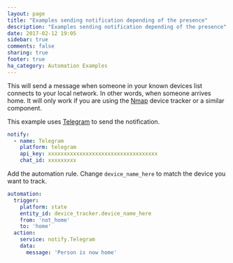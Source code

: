 ```yaml
---
layout: page
title: "Examples sending notification depending of the presence"
description: "Examples sending notification depending of the presence"
date: 2017-02-12 19:05
sidebar: true
comments: false
sharing: true
footer: true
ha_category: Automation Examples
---
```


This will send a message when someone in your known devices list connects to your local network. In other words, when someone arrives home. It will only work if you are using the [Nmap](/components/device_tracker.nmap_tracker/) device tracker or a similar component. 

This example uses [Telegram](/components/notify.telegram/) to send the notification.

```yaml
notify:
  - name: Telegram
    platform: telegram
    api_key: xxxxxxxxxxxxxxxxxxxxxxxxxxxxxxxxxxx
    chat_id: xxxxxxxxx
```

Add the automation rule. Change `device_name_here` to match the device you want to track. 

```yaml
automation:
  trigger:
    platform: state
    entity_id: device_tracker.device_name_here
    from: 'not_home'
    to: 'home'
  action:
    service: notify.Telegram
    data:
      message: 'Person is now home'
```
